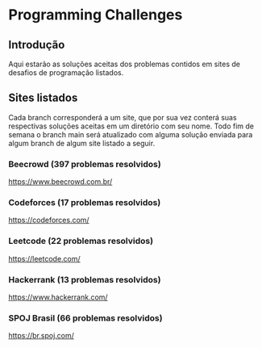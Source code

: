 # Programming Challenges

## Introdução
Aqui estarão as soluções aceitas dos problemas contidos em sites de desafios de programação listados. 

## Sites listados
Cada branch corresponderá a um site, que por sua vez conterá suas respectivas soluções aceitas em um diretório com seu nome. Todo fim de semana o branch main será atualizado com alguma solução enviada para algum branch de algum site listado a seguir.
### Beecrowd (397 problemas resolvidos)
https://www.beecrowd.com.br/
### Codeforces (17 problemas resolvidos)
https://codeforces.com/
### Leetcode (22 problemas resolvidos)
https://leetcode.com/
### Hackerrank (13 problemas resolvidos)
https://www.hackerrank.com/
### SPOJ Brasil (66 problemas resolvidos)
https://br.spoj.com/
